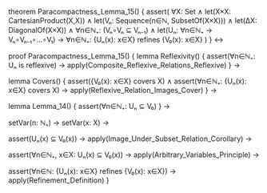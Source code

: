 theorem Paracompactness_Lemma_15() {
  assert(
    ∀X: Set ∧
    let(X×X: CartesianProduct(X,X)) ∧
    let(Vₙ: Sequence(n∈ℕ, SubsetOf(X×X))) ∧
    let(ΔX: DiagonalOf(X×X)) ∧
    ∀n∈ℕ₊: (Vₙ∘Vₙ ⊆ Vₙ₋₁) ∧
    let(Uₙ: ∀n∈ℕ₊ → Vₙ∘Vₙ₋₁∘...∘V₁) →
    ∀n∈ℕ₊: {Uₙ(x): x∈X} refines {V₀(x): x∈X}
  )
} ↔

proof Paracompactness_Lemma_15() {
  lemma Reflexivity() {
    assert(∀n∈ℕ₊: Uₙ is reflexive) →
    apply(Composite_Reflexive_Relations_Reflexive)
  } →
  
  lemma Covers() {
    assert({V₀(x): x∈X} covers X) ∧
    assert(∀n∈ℕ₊: {Uₙ(x): x∈X} covers X) →
    apply(Reflexive_Relation_Images_Cover)
  } →

  lemma Lemma_14() {
    assert(∀n∈ℕ₊: Uₙ ⊆ V₀)
  } →

  setVar(n: ℕ₊) →
  setVar(x: X) →
  
  assert(Uₙ(x) ⊆ V₀(x)) →
  apply(Image_Under_Subset_Relation_Corollary) →
  
  assert(∀n∈ℕ₊, x∈X: Uₙ(x) ⊆ V₀(x)) →
  apply(Arbitrary_Variables_Principle) →
  
  assert(∀n∈ℕ: {Uₙ(x): x∈X} refines {V₀(x): x∈X}) →
  apply(Refinement_Definition)
}